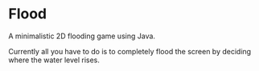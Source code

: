 Flood
=====

A minimalistic 2D flooding game using Java.

Currently all you have to do is to completely flood the screen by deciding where the water level rises.
